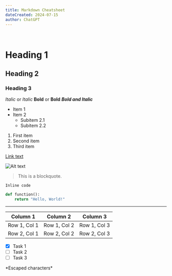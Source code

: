 ```yaml
---
title: Markdown Cheatsheet
dateCreated: 2024-07-15
author: ChatGPT
---
```

<br>

# Heading 1
## Heading 2
### Heading 3

*Italic* or _Italic_
**Bold** or __Bold__
***Bold and Italic***

- Item 1
- Item 2
  - Subitem 2.1
  - Subitem 2.2

1. First item
2. Second item
3. Third item

[Link text](https://www.example.com)

![Alt text](image-url.png)

> This is a blockquote.

`Inline code`

```python
def function():
    return "Hello, World!"
```

---

| Column 1 | Column 2 | Column 3 |
| -------- | -------- | -------- |
| Row 1, Col 1 | Row 1, Col 2 | Row 1, Col 3 |
| Row 2, Col 1 | Row 2, Col 2 | Row 2, Col 3 |

- [x] Task 1
- [ ] Task 2
- [ ] Task 3

\*Escaped characters\*

<!-- This is a comment -->